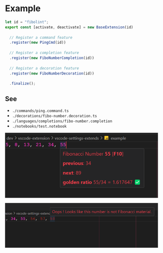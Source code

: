 # Example

```ts
let id = "fibolint";
export const [activate, deactivate] = new BaseExtension(id)

  // Register a command feature
  .register(new PingCmd(id))

  // Register a completion feature
  .register(new FiboNumberCompletion(id))

  // Register a decoration feature
  .register(new FiboNumberDecoration(id))
  
  .finalize();
```

## See

- `./commands/ping.command.ts`
- `./decorations/fibo-number.decoration.ts`
- `./languages/completions/fibo-number.completion`
- `./notebooks/test.notebook`

<div align="center">

<img
  src="https://github.com/tmslpm/my-extension-kit/blob/main/examples/assets/fibo-ok.png"
  alt="codesnap example" />

<img
  src="https://github.com/tmslpm/my-extension-kit/blob/main/examples/assets/fibo-not-ok.png"
  alt="codesnap example" />
  
</div>
